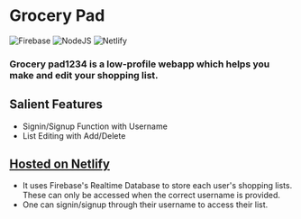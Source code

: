 # Grocery Pad
![Firebase](https://img.shields.io/badge/Firebase-039BE5?style=for-the-badge&logo=Firebase&logoColor=white) ![NodeJS](https://img.shields.io/badge/node.js-6DA55F?style=for-the-badge&logo=node.js&logoColor=white) 	![Netlify](https://img.shields.io/badge/netlify-%23000000.svg?style=for-the-badge&logo=netlify&logoColor=#00C7B7)

### Grocery pad1234 is a low-profile webapp which helps you make and edit your shopping list. 

## Salient Features

* Signin/Signup Function with Username
* List Editing with Add/Delete

## [Hosted on Netlify](https://grocerypad1234.netlify.app/)
*  It uses Firebase's Realtime Database to store each user's shopping lists. These can only be accessed when the correct username is provided.
*   One can signin/signup through their username to access their list.